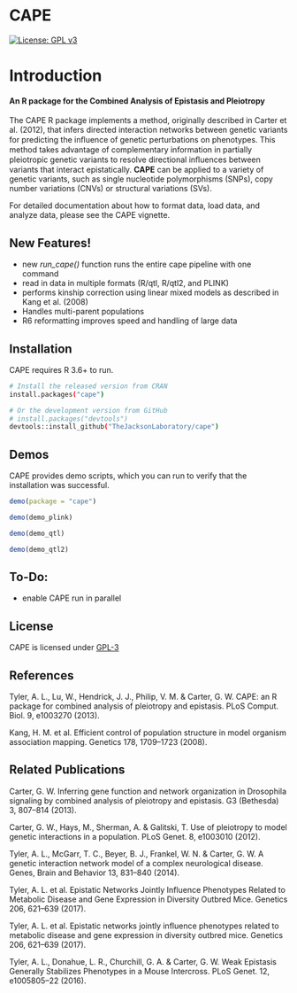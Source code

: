 # CAPE

<!-- badges: start -->
[![License: 
GPL v3](https://img.shields.io/badge/License-GPLv3-blue.svg)](https://www.gnu.org/licenses/gpl-3.0)
<!-- badges: end -->

# Introduction
#### An R package for the Combined Analysis of Epistasis and Pleiotropy  
The CAPE R package implements a method, originally described in Carter et al. (2012), that 
infers directed interaction networks between genetic variants for predicting the inﬂuence of 
genetic perturbations on phenotypes. This method takes advantage of complementary information 
in partially pleiotropic genetic variants to resolve directional inﬂuences between variants 
that interact epistatically. **CAPE** can be applied to a variety of genetic variants, such 
as single nucleotide polymorphisms (SNPs), copy number variations (CNVs) or structural variations (SVs).

For detailed documentation about how to format data, load data, and analyze data, please see 
the CAPE vignette. 

## New Features!
- new *run_cape()* function runs the entire cape pipeline with one command
- read in data in multiple formats (R/qtl, R/qtl2, and PLINK)
- performs kinship correction using linear mixed models as described in Kang et al. (2008)
- Handles multi-parent populations
- R6 reformatting improves speed and handling of large data

## Installation
CAPE requires R 3.6+ to run.

```sh
# Install the released version from CRAN
install.packages("cape")

# Or the development version from GitHub
# install.packages("devtools")
devtools::install_github("TheJacksonLaboratory/cape")
```

## Demos
CAPE provides demo scripts, which you can run to verify that the installation was successful.

```r
demo(package = "cape")
```

```r
demo(demo_plink)
```

```r
demo(demo_qtl)
```

```r
demo(demo_qtl2)
```

## To-Do:
- enable CAPE run in parallel

## License
CAPE is licensed under [GPL-3](https://www.r-project.org/Licenses/GPL-3)

## References

Tyler, A. L., Lu, W., Hendrick, J. J., Philip, V. M. & Carter, G. W. CAPE: an R package for 
combined analysis of pleiotropy and epistasis. PLoS Comput. Biol. 9, e1003270 (2013).

Kang, H. M. et al. Efficient control of population structure in model organism association 
mapping. Genetics 178, 1709–1723 (2008).

## Related Publications
Carter, G. W. Inferring gene function and network organization in Drosophila signaling by 
combined analysis of pleiotropy and epistasis. G3 (Bethesda) 3, 807–814 (2013).

Carter, G. W., Hays, M., Sherman, A. & Galitski, T. Use of pleiotropy to model genetic interactions 
in a population. PLoS Genet. 8, e1003010 (2012).

Tyler, A. L., McGarr, T. C., Beyer, B. J., Frankel, W. N. & Carter, G. W. A genetic interaction 
network model of a complex neurological disease. Genes, Brain and Behavior 13, 831–840 (2014).

Tyler, A. L. et al. Epistatic Networks Jointly Influence Phenotypes Related to Metabolic Disease 
and Gene Expression in Diversity Outbred Mice. Genetics 206, 621–639 (2017).

Tyler, A. L. et al. Epistatic networks jointly influence phenotypes related to metabolic disease 
and gene expression in diversity outbred mice. Genetics 206, 621–639 (2017).

Tyler, A. L., Donahue, L. R., Churchill, G. A. & Carter, G. W. Weak Epistasis Generally 
Stabilizes Phenotypes in a Mouse Intercross. PLoS Genet. 12, e1005805–22 (2016).